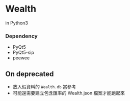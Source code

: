 # Wealth
in Python3

### Dependency
* PyQt5
* PyQt5-sip
* peewee

## On deprecated
* 放入假資料的 `Wealth.db` 當參考
* 可能還需要建立包含匯率的 Wealth.json 檔案才能跑起來
